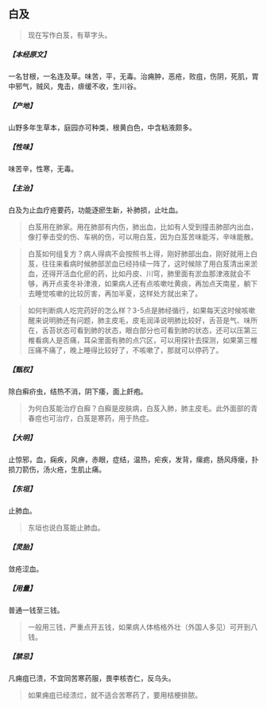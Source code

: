 ## 白及

> 现在写作白芨，有草字头。

##### 【本经原文】
一名甘根，一名连及草。味苦，平，无毒。治痈肿，恶疮，败疽，伤阴，死肌，胃中邪气，贼风，鬼击，痱缓不收，生川谷。
##### 【产地】
山野多年生草本，庭园亦可种类，根黄白色，中含粘液颇多。
##### 【性味】
味苦辛，性寒，无毒。
##### 【主治】
白及为止血疗疮要药，功能逐瘀生新，补肺损，止吐血。

> 白芨用在肺家。用在肺部有内伤，肺出血，比如有人受到撞击肺部内出血，像打拳击受的伤、车祸的伤，可以用白芨，因为白芨苦味能泻，辛味能散。

> 白芨如何组复方？病人得病不会按照书上得，刚好肺部出血，刚好就用上白芨，往往来看病时候肺部淤血已经持续一阵了，这时候除了用白芨清出来淤血，还得开活血化瘀的药，比如丹皮、川穹，肺里面有淤血那津液就会不够，再开点麦冬补津液，如果病人还有点咳嗽吐黄痰，再加点天南星，躺下去睡觉咳嗽的比较厉害，再加半夏，这样处方就出来了。

> 如何判断病人吃完药好的怎么样？3-5点是肺经循行，如果每天这时候咳嗽醒来说明肺还有问题，肺主皮毛，皮毛润泽说明肺比较好，舌苔是气、味所在，舌苔状态可看到肺的状态，眼白部分也可看到肺的状态，还可以压第三椎看病人是否痛，耳朵里面有肺的点穴区，可以用探针去探测，如果第三椎压痛不痛了，晚上睡得比较好了，不咳嗽了，那就可以停药了。

##### 【甄权】
除白癣疥虫，结热不消，阴下痿，面上皯疱。

> 为何白芨能治疗白廯？白廯是皮肤病，白芨入肺，肺主皮毛。此外面部的青春痘也可治疗，白芨是寒药，用于热症。

##### 【大明】
止惊邪，血，痫疾，风痹，赤眼，症结，温热，疟疾，发背，瘰疬，肠风痔瘘，扑损刀箭伤，汤火疮，生肌止痛。
##### 【东垣】
止肺血。

> 东垣也说白芨能止肺血。

##### 【灵胎】
敛疮涩血。
##### 【用量】
普通一钱至三钱。

> 一般用三钱，严重点开五钱，如果病人体格格外壮（外国人多见）可开到八钱。

##### 【禁忌】
凡痈疽已溃，不宜同苦寒药服，畏李核杏仁，反乌头。

> 如果痈疽已经溃烂，就不适合苦寒药了，要用桔梗排脓。